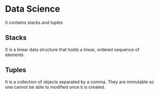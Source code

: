 # Data Science
 It contains stacks and tuples 
## Stacks
 It is a linear data structure that holds a linear, ordered sequence of elements.
## Tuples
 It is a collection of objects separated by a comma. They are immutable so one cannot be able to modified once it is created.




